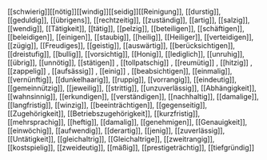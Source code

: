 [[schwierig]][[nötig]][[windig]][[seidig]][[Reinigung]], [[durstig]], [[geduldig]], [[übrigens]], [[rechtzeitig]], [[zuständig]], [[artig]], [[salzig]], [[wendig]], [[Tätigkeit]], [[tätig]], [[pelzig]], [[beteiligen]], [[schäftigen]], [[beleidigen]], [[einigen]], [[staubig]], [[heilig]], [[Heiliger]], [[verteidigen]], [[zügig]], [[Freudiges]], [[geistig]], [[auswärtig]], [[berücksichtigen]], [[dreistufig]], [[bullig]], [[vorsichtig]], [[Honig]], [[lediglich]], [[unruhig]], [[übrig]], [[unnötig]], [[stätigen]]
, [[tollpatschig]]
, [[reumütig]]
, [[hitzig]]
, [[zappelig]]
, [[aufsässig]]
, [[einig]]
, [[beabsichtigen]], [[einmalig]], [[vernünftig]], [[dunkelhaarig]], [[ruppig]], [[vorrangig]], [[eindeutig]], [[gemeinnützig]], [[jeweilig]], [[strittig]], [[unzuverlässig]], [[Abhängigkeit]], [[wahnsinnig]], [[erkundigen]], [[verständigen]], [[nachhaltig]], [[damalige]], [[langfristig]], [[winzig]], [[beeinträchtigen]], [[gegenseitig]], [[Zugehörigkeit]], [[Betriebszugehörigkeit]], [[kurzfristig]], [[mehrsprachig]], [[heftig]], [[damalig]], [[genehmigen]], [[Genauigkeit]], [[einwöchig]], [[aufwendig]], [[derartig]], [[jenig]], [[zuverlässig]], [[Untätigkeit]], [[gleichaltrig]], [[Gleichaltrige]], [[zweitrangig]], [[kostspielig]], [[zweideutig]], [[mäßig]], [[prestigeträchtig]], [[tiefgründig]]